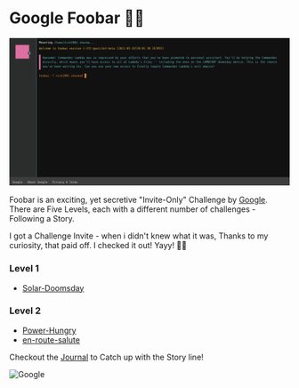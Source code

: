 
# Google Foobar 🎯🤔

![google-foobar](assets/readme-asset.png)

Foobar is an exciting, yet secretive "Invite-Only" Challenge by [Google](https://about.google/).
There are Five Levels, each with a different number of challenges - Following a Story.

I got a Challenge Invite - when i didn't knew what it was, Thanks to my curiosity, that paid off. I checked it out! Yayy! 🤩🔥

### Level 1

- [Solar-Doomsday](https://github.com/nishant-ai/foobar-with-Google/tree/main/Level%201/solar-doomsday)

### Level 2
    
- [Power-Hungry](https://github.com/nishant-ai/foobar-with-Google/tree/main/Level%202/1%20-%20Power%20Hungry)
- [en-route-salute](https://github.com/nishant-ai/foobar-with-Google/tree/main/Level%202/2%20-%20en%20route%20salute)

Checkout the [Journal](https://github.com/nishant-ai/foobar-with-Google/blob/main/journal.md) to Catch up with the Story line!

![Google](https://img.shields.io/badge/google-4285F4?style=for-the-badge&logo=google&logoColor=white)
